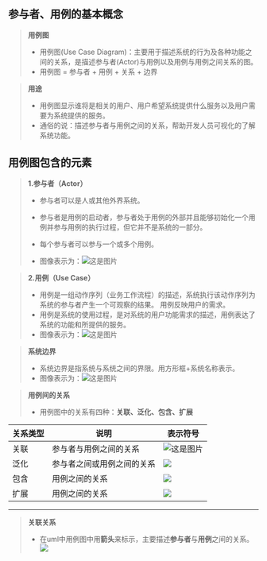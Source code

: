 ## 参与者、用例的基本概念
>**用例图**
>- 用例图(Use Case Diagram)：主要用于描述系统的行为及各种功能之间的关系，是描述参与者(Actor)与用例以及用例与用例之间关系的图。
>- 用例图 = 参与者 + 用例 + 关系 + 边界

>**用途**
>- 用例图显示谁将是相关的用户、用户希望系统提供什么服务以及用户需要为系统提供的服务。
>- 通俗的说：描述参与者与用例之间的关系，帮助开发人员可视化的了解系统功能。

## 用例图包含的元素
>**1.参与者（Actor）**
>- 参与者可以是人或其他外界系统。
>- 参与者是用例的启动者，参与者处于用例的外部并且能够初始化一个用例并参与用例的执行过程，但它并不是系统的一部分。
>- 每个参与者可以参与一个或多个用例。
>
>- 图像表示为：![这是图片](https://img-blog.csdnimg.cn/20190914113914970.png)

>**2.用例（Use Case）**
>- 用例是一组动作序列（业务工作流程）的描述，系统执行该动作序列为系统的参与者产生一个可观察的结果。 用例反映用户的需求。
>- 用例是系统的使用过程，是对系统的用户功能需求的描述，用例表达了系统的功能和所提供的服务。
>- 图像表示为：![这是图片](https://img-blog.csdnimg.cn/20190914114018954.png)

>**系统边界**
>- 系统边界是指系统与系统之间的界限。用方形框+系统名称表示。
>- 图像表示为：![这是图片](https://img-blog.csdnimg.cn/20190914114347945.png?x-oss-process=image/watermark,type_ZmFuZ3poZW5naGVpdGk,shadow_10,text_aHR0cHM6Ly9ibG9nLmNzZG4ubmV0L2NvbGRfX19wbGF5,size_16,color_FFFFFF,t_70)

>**用例间的关系**
>- 用例图中的关系有四种：**关联、泛化、包含、扩展**  

|关系类型|说明|表示符号|    
|-|-|-|   
|关联|参与者与用例之间的关系|![这是图片](https://img-blog.csdnimg.cn/20190914115208590.png)|    
|泛化|参与者之间或用例之间的关系|![](https://img-blog.csdnimg.cn/20190914115350223.png)|
|包含|用例之间的关系|![](https://img-blog.csdnimg.cn/20190914115636117.png)|
|扩展|用例之间的关系|![](https://img-blog.csdnimg.cn/20190914115814439.png)|

---

>**关联关系**
>- 在uml中用例图中用**箭头**来标示，主要描述**参与者**与**用例**之间的关系。
>![](https://img-blog.csdnimg.cn/6adf204f21c1485eab3a6337e4187f6f.png?x-oss-process=image/watermark,type_d3F5LXplbmhlaQ,shadow_50,text_Q1NETiBAY2hscw==,size_20,color_FFFFFF,t_70,g_se,x_16)



